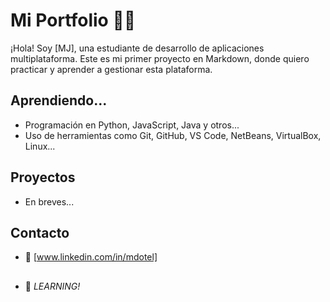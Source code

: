 # Mi Portfolio 👨‍💻

¡Hola! Soy [MJ], una estudiante de desarrollo de aplicaciones multiplataforma. Este es mi primer proyecto en Markdown, donde quiero practicar y aprender a gestionar esta plataforma.

## Aprendiendo...
- Programación en Python, JavaScript, Java y otros...
- Uso de herramientas como Git, GitHub, VS Code, NetBeans, VirtualBox, Linux...

## Proyectos
- En breves...

## Contacto
- :email: [www.linkedin.com/in/mdotel]

##
- :rocket: *LEARNING!*